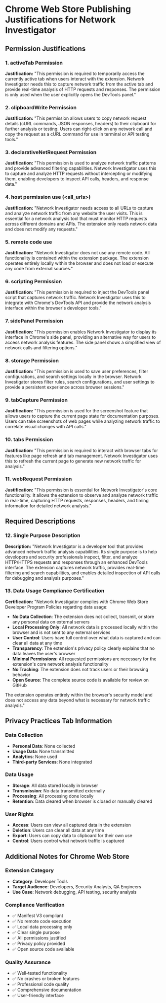 # Chrome Web Store Publishing Justifications for Network Investigator

## Permission Justifications

### 1. **activeTab Permission**
**Justification:** "This permission is required to temporarily access the currently active tab when users interact with the extension. Network Investigator needs this to capture network traffic from the active tab and provide real-time analysis of HTTP requests and responses. The permission is only used when the user explicitly opens the DevTools panel."

### 2. **clipboardWrite Permission**
**Justification:** "This permission allows users to copy network request details (cURL commands, JSON responses, headers) to their clipboard for further analysis or testing. Users can right-click on any network call and copy the request as a cURL command for use in terminal or API testing tools."

### 3. **declarativeNetRequest Permission**
**Justification:** "This permission is used to analyze network traffic patterns and provide advanced filtering capabilities. Network Investigator uses this to capture and analyze HTTP requests without intercepting or modifying them, enabling developers to inspect API calls, headers, and response data."

### 4. **host permission use (<all_urls>)**
**Justification:** "Network Investigator needs access to all URLs to capture and analyze network traffic from any website the user visits. This is essential for a network analysis tool that must monitor HTTP requests across different domains and APIs. The extension only reads network data and does not modify any requests."

### 5. **remote code use**
**Justification:** "Network Investigator does not use any remote code. All functionality is contained within the extension package. The extension operates entirely locally within the browser and does not load or execute any code from external sources."

### 6. **scripting Permission**
**Justification:** "This permission is required to inject the DevTools panel script that captures network traffic. Network Investigator uses this to integrate with Chrome's DevTools API and provide the network analysis interface within the browser's developer tools."

### 7. **sidePanel Permission**
**Justification:** "This permission enables Network Investigator to display its interface in Chrome's side panel, providing an alternative way for users to access network analysis features. The side panel shows a simplified view of network calls and filtering options."

### 8. **storage Permission**
**Justification:** "This permission is used to save user preferences, filter configurations, and search settings locally in the browser. Network Investigator stores filter rules, search configurations, and user settings to provide a persistent experience across browser sessions."

### 9. **tabCapture Permission**
**Justification:** "This permission is used for the screenshot feature that allows users to capture the current page state for documentation purposes. Users can take screenshots of web pages while analyzing network traffic to correlate visual changes with API calls."

### 10. **tabs Permission**
**Justification:** "This permission is required to interact with browser tabs for features like page refresh and tab management. Network Investigator uses this to refresh the current page to generate new network traffic for analysis."

### 11. **webRequest Permission**
**Justification:** "This permission is essential for Network Investigator's core functionality. It allows the extension to observe and analyze network traffic in real-time, capturing HTTP requests, responses, headers, and timing information for detailed network analysis."

## Required Descriptions

### 12. **Single Purpose Description**
**Description:** "Network Investigator is a developer tool that provides advanced network traffic analysis capabilities. Its single purpose is to help developers and security professionals inspect, filter, and analyze HTTP/HTTPS requests and responses through an enhanced DevTools interface. The extension captures network traffic, provides real-time filtering and search capabilities, and enables detailed inspection of API calls for debugging and analysis purposes."

### 13. **Data Usage Compliance Certification**
**Certification:** "Network Investigator complies with Chrome Web Store Developer Program Policies regarding data usage:

- **No Data Collection**: The extension does not collect, transmit, or store any personal data on external servers
- **Local Processing Only**: All network data is processed locally within the browser and is not sent to any external services
- **User Control**: Users have full control over what data is captured and can clear all data at any time
- **Transparency**: The extension's privacy policy clearly explains that no data leaves the user's browser
- **Minimal Permissions**: All requested permissions are necessary for the extension's core network analysis functionality
- **No Tracking**: The extension does not track users or their browsing behavior
- **Open Source**: The complete source code is available for review on GitHub

The extension operates entirely within the browser's security model and does not access any data beyond what is necessary for network traffic analysis."

## Privacy Practices Tab Information

### Data Collection
- **Personal Data**: None collected
- **Usage Data**: None transmitted
- **Analytics**: None used
- **Third-party Services**: None integrated

### Data Usage
- **Storage**: All data stored locally in browser
- **Transmission**: No data transmitted externally
- **Processing**: All processing done locally
- **Retention**: Data cleared when browser is closed or manually cleared

### User Rights
- **Access**: Users can view all captured data in the extension
- **Deletion**: Users can clear all data at any time
- **Export**: Users can copy data to clipboard for their own use
- **Control**: Users control what network traffic is captured

## Additional Notes for Chrome Web Store

### Extension Category
- **Category**: Developer Tools
- **Target Audience**: Developers, Security Analysts, QA Engineers
- **Use Case**: Network debugging, API testing, security analysis

### Compliance Verification
- ✅ Manifest V3 compliant
- ✅ No remote code execution
- ✅ Local data processing only
- ✅ Clear single purpose
- ✅ All permissions justified
- ✅ Privacy policy provided
- ✅ Open source code available

### Quality Assurance
- ✅ Well-tested functionality
- ✅ No crashes or broken features
- ✅ Professional code quality
- ✅ Comprehensive documentation
- ✅ User-friendly interface 